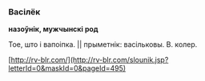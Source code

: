 ### Васілёк
**назоўнік, мужчынскі род**

Тое, што і вапоіпка. || прыметнік: васільковы. В. колер.

<a rel="author">[http://rv-blr.com/](http://rv-blr.com/slounik.jsp?letterId=0&maskId=0&pageId=495)</a>
